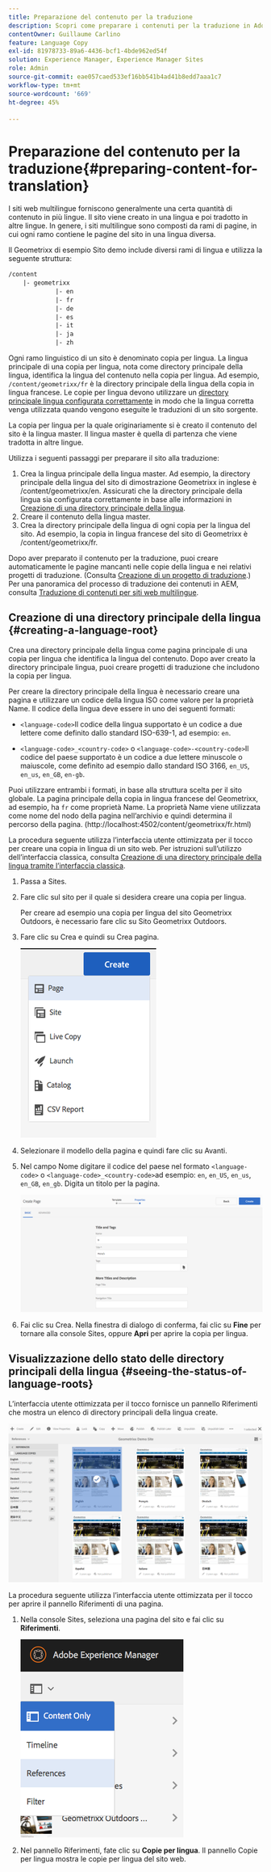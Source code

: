 ```yaml
---
title: Preparazione del contenuto per la traduzione
description: Scopri come preparare i contenuti per la traduzione in Adobe Experience Manager.
contentOwner: Guillaume Carlino
feature: Language Copy
exl-id: 81978733-89a6-4436-bcf1-4bde962ed54f
solution: Experience Manager, Experience Manager Sites
role: Admin
source-git-commit: eae057caed533ef16bb541b4ad41b8edd7aaa1c7
workflow-type: tm+mt
source-wordcount: '669'
ht-degree: 45%

---
```


# Preparazione del contenuto per la traduzione{#preparing-content-for-translation}

I siti web multilingue forniscono generalmente una certa quantità di contenuto in più lingue. Il sito viene creato in una lingua e poi tradotto in altre lingue. In genere, i siti multilingue sono composti da rami di pagine, in cui ogni ramo contiene le pagine del sito in una lingua diversa.

Il Geometrixx di esempio Sito demo include diversi rami di lingua e utilizza la seguente struttura:

```xml
/content
    |- geometrixx
             |- en
             |- fr
             |- de
             |- es
             |- it
             |- ja
             |- zh
```

Ogni ramo linguistico di un sito è denominato copia per lingua. La lingua principale di una copia per lingua, nota come directory principale della lingua, identifica la lingua del contenuto nella copia per lingua. Ad esempio, `/content/geometrixx/fr` è la directory principale della lingua della copia in lingua francese. Le copie per lingua devono utilizzare un [directory principale lingua configurata correttamente](/help/sites-administering/tc-prep.md#creating-a-language-root) in modo che la lingua corretta venga utilizzata quando vengono eseguite le traduzioni di un sito sorgente.

La copia per lingua per la quale originariamente si è creato il contenuto del sito è la lingua master. Il lingua master è quella di partenza che viene tradotta in altre lingue.

Utilizza i seguenti passaggi per preparare il sito alla traduzione:

1. Crea la lingua principale della lingua master. Ad esempio, la directory principale della lingua del sito di dimostrazione Geometrixx in inglese è /content/geometrixx/en. Assicurati che la directory principale della lingua sia configurata correttamente in base alle informazioni in [Creazione di una directory principale della lingua](/help/sites-administering/tc-prep.md#creating-a-language-root).
1. Creare il contenuto della lingua master.
1. Crea la directory principale della lingua di ogni copia per la lingua del sito. Ad esempio, la copia in lingua francese del sito di Geometrixx è /content/geometrixx/fr.

Dopo aver preparato il contenuto per la traduzione, puoi creare automaticamente le pagine mancanti nelle copie della lingua e nei relativi progetti di traduzione. (Consulta [Creazione di un progetto di traduzione](/help/sites-administering/tc-manage.md).) Per una panoramica del processo di traduzione dei contenuti in AEM, consulta [Traduzione di contenuti per siti web multilingue](/help/sites-administering/translation.md).

## Creazione di una directory principale della lingua {#creating-a-language-root}

Crea una directory principale della lingua come pagina principale di una copia per lingua che identifica la lingua del contenuto. Dopo aver creato la directory principale lingua, puoi creare progetti di traduzione che includono la copia per lingua.

Per creare la directory principale della lingua è necessario creare una pagina e utilizzare un codice della lingua ISO come valore per la proprietà Name. Il codice della lingua deve essere in uno dei seguenti formati:

* `<language-code>`Il codice della lingua supportato è un codice a due lettere come definito dallo standard ISO-639-1, ad esempio: `en`.

* `<language-code>_<country-code>` o `<language-code>-<country-code>`Il codice del paese supportato è un codice a due lettere minuscole o maiuscole, come definito ad esempio dallo standard ISO 3166, `en_US`, `en_us`, `en_GB`, `en-gb`.

Puoi utilizzare entrambi i formati, in base alla struttura scelta per il sito globale.  La pagina principale della copia in lingua francese del Geometrixx, ad esempio, ha `fr` come proprietà Name. La proprietà Name viene utilizzata come nome del nodo della pagina nell’archivio e quindi determina il percorso della pagina. (http://localhost:4502/content/geometrixx/fr.html)

La procedura seguente utilizza l’interfaccia utente ottimizzata per il tocco per creare una copia in lingua di un sito web. Per istruzioni sull’utilizzo dell’interfaccia classica, consulta [Creazione di una directory principale della lingua tramite l’interfaccia classica](/help/sites-administering/tc-lroot-classic.md).

1. Passa a Sites.
1. Fare clic sul sito per il quale si desidera creare una copia per lingua.

   Per creare ad esempio una copia per lingua del sito Geometrixx Outdoors, è necessario fare clic su Sito Geometrixx Outdoors.

1. Fare clic su Crea e quindi su Crea pagina.

   ![chlimage_1-21](assets/chlimage_1-21a.png)

1. Selezionare il modello della pagina e quindi fare clic su Avanti.
1. Nel campo Nome digitare il codice del paese nel formato `<language-code>` o `<language-code>_<country-code>`ad esempio: `en`, `en_US`, `en_us`, `en_GB`, `en_gb`. Digita un titolo per la pagina.

   ![chlimage_1-22](assets/chlimage_1-22a.png)

1. Fai clic su Crea. Nella finestra di dialogo di conferma, fai clic su **Fine** per tornare alla console Sites, oppure **Apri** per aprire la copia per lingua.

## Visualizzazione dello stato delle directory principali della lingua {#seeing-the-status-of-language-roots}

L’interfaccia utente ottimizzata per il tocco fornisce un pannello Riferimenti che mostra un elenco di directory principali della lingua create.

![chlimage_1-23](assets/chlimage_1-23a.png)

La procedura seguente utilizza l’interfaccia utente ottimizzata per il tocco per aprire il pannello Riferimenti di una pagina.

1. Nella console Sites, seleziona una pagina del sito e fai clic su **Riferimenti**.

   ![chlimage_1-24](assets/chlimage_1-24a.png)

1. Nel pannello Riferimenti, fate clic su **Copie per lingua**. Il pannello Copie per lingua mostra le copie per lingua del sito web.
